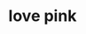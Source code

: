 ---
ee_id_thing: '4353'
site: '1'
type: '2'
inv_num: 2016-056
url: 2016-056-love-pink
title: love pink
year: '2016'
display_year: '2016'
medium: Inkjet on Angelica Universal Photomatte 230
dims: 168 x 95.8 x 4 cm
pitch: ''
ps: ''
live_url: ''
related: ''
youtube: ''
related_code: ''
imgs: love-pink-2016-056-full-database-JH.jpg
subheading: ''
download: ''
add_credit: ''
commission: ''
layout: things-i-made
---